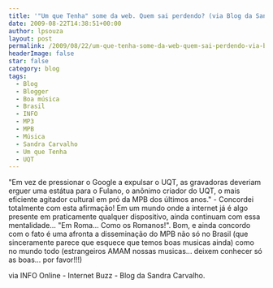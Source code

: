 ```yaml
---
title: '"Um que Tenha" some da web. Quem sai perdendo? (via Blog da Sandra Carvalho)'
date: 2009-08-22T14:38:51+00:00
author: lpsouza
layout: post
permalink: /2009/08/22/um-que-tenha-some-da-web-quem-sai-perdendo-via-blog-da-sandra-carvalho/
headerImage: false
star: false
category: blog
tags:
  - Blog
  - Blogger
  - Boa música
  - Brasil
  - INFO
  - MP3
  - MPB
  - Música
  - Sandra Carvalho
  - Um que Tenha
  - UQT
---
```

"Em vez de pressionar o Google a expulsar o UQT, as gravadoras deveriam erguer uma estátua para o Fulano, o anônimo criador do UQT, o mais eficiente agitador cultural em pró da MPB dos últimos anos." - Concordei totalmente com esta afirmação! Em um mundo onde a internet já é algo presente em praticamente qualquer dispositivo, ainda continuam com essa mentalidade... "Em Roma... Como os Romanos!". Bom, e ainda concordo com o fato é uma afronta a disseminação do MPB não só no Brasil (que sinceramente parece que esquece que temos boas musicas ainda) como no mundo todo (estrangeiros AMAM nossas musicas... deixem conhecer só as boas... por favor!!!)

via INFO Online - Internet Buzz - Blog da Sandra Carvalho.
